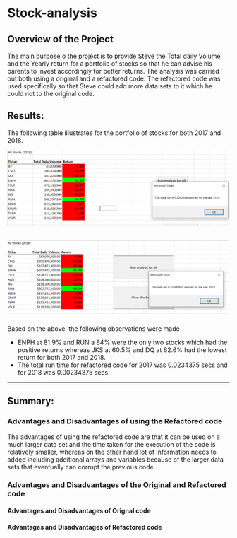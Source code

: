 # **Stock-analysis**
## Overview of the Project
The main purpose o the project is to provide Steve the Total daily Volume and the Yearly return for a portfolio of stocks so that he can advise his parents to invest accordingly for better returns. The analysis was carried out both using a original and a refactored code. The refactored code was used specifically so that Steve could add more data sets to it which he could not to the original code. 
## Results:
The following table illustrates for the portfolio of stocks for both 2017 and 2018. 


![2018 Green Stock analysis with Run time](https://github.com/Manishthapa2022/Stock-analysis/blob/main/Resource/Green_Stocks_2018.png)

![2018 VBA Challenge with Run time](https://github.com/Manishthapa2022/Stock-analysis/blob/main/Resource/VBA_Challenge_2018.PNG)
---
Based on the above, the following observations were made
- ENPH at 81.9% and RUN a 84% were the only two stocks which had the positive returns whereas JKS at 60.5% and DQ at 62.6% had the lowest return for both 2017 and 2018.
- The total run time for refactored code for 2017 was 0.0234375 secs and for 2018 was 0.00234375 secs.
--- 
## Summary:
### Advantages and Disadvantages of using the Refactored code
The advantages of using the refactored code are that it can be used on a much larger data set and the time taken for the execution of the code is relatively smaller, whereas on the other hand lot of information needs to added including additional arrays and variables because of the larger data sets that eventually can corrupt the previous code. 
### Advantages and Disadvantages of the Original and Refactored code
#### Advantages and Disadvantages of Orignal code

#### Advantages and Disadvantages of Refactored code
